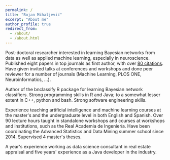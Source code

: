```yaml
---
permalink: /
title: "Bojan Mihaljević"
excerpt: "About me"
author_profile: true
redirect_from: 
  - /about/
  - /about.html
---
```


Post-doctoral researcher interested in learning Bayesian networks from data as well as applied machine learning, especially in neuroscience. Published eight papers in top journals as first author, with over [80 citations](https://scholar.google.es/citations?user=o1ZNZlMAAAAJ&hl=es). Have given invited talks at conferences and workshops and done peer reviewer for a number of journals (Machine Learning, PLOS ONE, Neuroinformatics, ...).

Author of the bnclassify R package for learning Bayesian network classifiers. Strong programming skills in R and Java; to a somewhat lesser extent in C++, python and bash. Strong software engineering skills.

Experience teaching artificial intelligence and machine learning courses at the master's and the undergraduate level in both English and Spanish. Over 90 lecture hours taught in standalone workshops and courses at workshops and institutions, such as the Real Academia de Ingenierı́a. Have been coordinating the Advanced Statistics and Data Mining summer school since 2014. Supervised 4 master's theses. 

A year's experience working as data science consultant in real estate appraisal and five years' experience as a Java developer in the industry.
